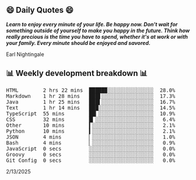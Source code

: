 ## 😄 Daily Quotes 😄

_**Learn to enjoy every minute of your life. Be happy now. Don't wait for something outside of yourself to make you happy in the future. Think how really precious is the time you have to spend, whether it's at work or with your family. Every minute should be enjoyed and savored.**_

Earl Nightingale



## 📊 Weekly development breakdown 📊

<pre>HTML        2 hrs 22 mins  █████▉░░░░░░░░░░░░░░░  28.0%
Markdown    1 hr 28 mins   ███▋░░░░░░░░░░░░░░░░░  17.3%
Java        1 hr 25 mins   ███▌░░░░░░░░░░░░░░░░░  16.7%
Text        1 hr 14 mins   ███░░░░░░░░░░░░░░░░░░  14.5%
TypeScript  55 mins        ██▎░░░░░░░░░░░░░░░░░░  10.9%
CSS         32 mins        █▎░░░░░░░░░░░░░░░░░░░   6.4%
Other       10 mins        ▍░░░░░░░░░░░░░░░░░░░░   2.1%
Python      10 mins        ▍░░░░░░░░░░░░░░░░░░░░   2.1%
JSON        4 mins         ▏░░░░░░░░░░░░░░░░░░░░   1.0%
Bash        4 mins         ▏░░░░░░░░░░░░░░░░░░░░   0.9%
JavaScript  0 secs         ░░░░░░░░░░░░░░░░░░░░░   0.0%
Groovy      0 secs         ░░░░░░░░░░░░░░░░░░░░░   0.0%
Git Config  0 secs         ░░░░░░░░░░░░░░░░░░░░░   0.0%</pre>

2/13/2025